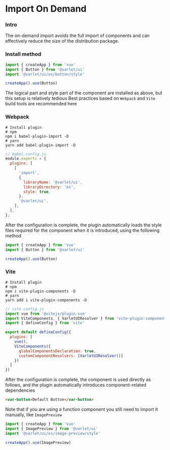 # Import On Demand

### Intro
The on-demand import avoids the full import of components and can effectively reduce the size of the distribution package.


### Install method

```js
import { createApp } from 'vue'
import { Button } from '@varlet/ui'
import '@varlet/ui/es/button/style'

createApp().use(Button)
```

The logical part and style part of the component are installed as above, but this setup is relatively tedious
Best practices based on `Webpack` and `Vite` build tools are recommended here
### Webpack
```shell
# Install plugin
# npm
npm i babel-plugin-import -D 
# yarn
yarn add babel-plugin-import -D
```

```js
// babel.config.js
module.exports = {
  plugins: [
    [
      'import',
      {
        libraryName: '@varlet/ui',
        libraryDirectory: 'es',
        style: true,
      },
      '@varlet/ui',
    ],
  ],
};
```

After the configuration is complete, 
the plugin automatically loads the style files required for the component when it is introduced, 
using the following method

```js
import { createApp } from 'vue'
import { Button } from '@varlet/ui'

createApp().use(Button)
```

### Vite

```shell
# Install plugin
# npm
npm i vite-plugin-components -D
# yarn
yarn add i vite-plugin-components -D
```

```js
// vite.config.js
import vue from '@vitejs/plugin-vue'
import ViteComponents, { VarletUIResolver } from 'vite-plugin-components'
import { defineConfig } from 'vite'

export default defineConfig({
  plugins: [
    vue(),
    ViteComponents({
      globalComponentsDeclaration: true,
      customComponentResolvers: [VarletUIResolver()]
    })
  ]
})
```

After the configuration is complete, 
the component is used directly as follows, and the plugin automatically introduces component-related dependencies

```html
<var-button>Default Button</var-button>
```

Note that if you are using a function component you still need to import it manually,
like `ImagePreview`

```js
import { createApp } from 'vue'
import { ImagePreview } from '@varlet/ui'
import '@varlet/ui/es/image-preview/style'

createApp().use(ImagePreview)
```

